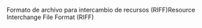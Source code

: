 <span data-ttu-id="d9d6f-101">Formato de archivo para intercambio de recursos (RIFF)</span><span class="sxs-lookup"><span data-stu-id="d9d6f-101">Resource Interchange File Format (RIFF)</span></span>